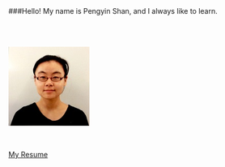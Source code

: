 <!-- 
.. title: About Me
.. slug: about_me
.. date: 2017-02-20 20:57:45 UTC-05:00
.. tags: 
.. category: 
.. link: 
.. description: 
.. type: text
-->

<br/>
<br/>

###Hello! My name is Pengyin Shan, and I always like to learn. 

<br/>
<br/>

![Pengyin Shan](/images/pengyin.jpg)

<br/>

<a href="/Pengyin_Shan_Resume.pdf">My Resume</a>



